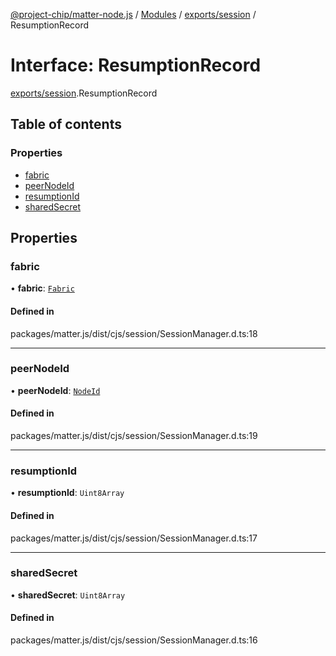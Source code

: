 [@project-chip/matter-node.js](../README.md) / [Modules](../modules.md) / [exports/session](../modules/exports_session.md) / ResumptionRecord

# Interface: ResumptionRecord

[exports/session](../modules/exports_session.md).ResumptionRecord

## Table of contents

### Properties

- [fabric](exports_session.ResumptionRecord.md#fabric)
- [peerNodeId](exports_session.ResumptionRecord.md#peernodeid)
- [resumptionId](exports_session.ResumptionRecord.md#resumptionid)
- [sharedSecret](exports_session.ResumptionRecord.md#sharedsecret)

## Properties

### fabric

• **fabric**: [`Fabric`](../classes/exports_fabric.Fabric.md)

#### Defined in

packages/matter.js/dist/cjs/session/SessionManager.d.ts:18

___

### peerNodeId

• **peerNodeId**: [`NodeId`](../classes/exports_datatype.NodeId.md)

#### Defined in

packages/matter.js/dist/cjs/session/SessionManager.d.ts:19

___

### resumptionId

• **resumptionId**: `Uint8Array`

#### Defined in

packages/matter.js/dist/cjs/session/SessionManager.d.ts:17

___

### sharedSecret

• **sharedSecret**: `Uint8Array`

#### Defined in

packages/matter.js/dist/cjs/session/SessionManager.d.ts:16

